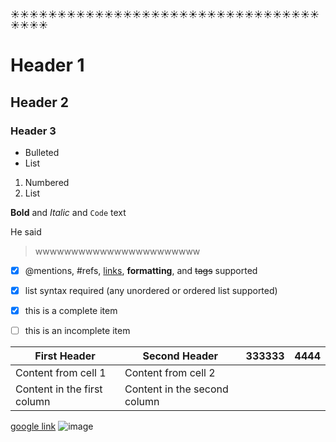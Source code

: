 :sunny::sunny::sunny::sunny::sunny::sunny::sunny::sunny::sunny::sunny::sunny::sunny::sunny::sunny::sunny::sunny::sunny::sunny::sunny::sunny::sunny::sunny::sunny::sunny::sunny::sunny::sunny::sunny::sunny::sunny::sunny::sunny::sunny::sunny::sunny::sunny::sunny:





# Header 1
## Header 2
### Header 3

- Bulleted
- List

1. Numbered
2. List

**Bold** and _Italic_ and `Code` text 



He said 
>wwwwwwwwwwwwwwwwwwwwwww


- [x] @mentions, #refs, [links](), **formatting**, and <del>tags</del> supported
- [x] list syntax required (any unordered or ordered list supported)
- [x] this is a complete item
- [ ] this is an incomplete item


First Header | Second Header|333333|4444
------------ | -------------|---------|-----
Content from cell 1 | Content from cell 2
Content in the first column | Content in the second column






[google link](https://google.com/)
![image](https://www.imagejournal.org/wp-content/uploads/bb-plugin/cache/23466317216_b99485ba14_o-panorama.jpg)

